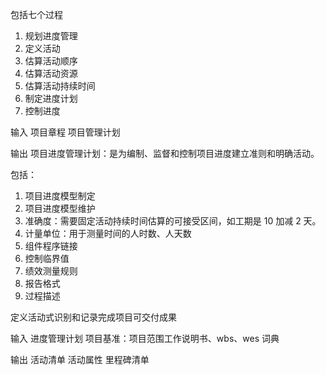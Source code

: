 包括七个过程

1. 规划进度管理
2. 定义活动
3. 估算活动顺序
4. 估算活动资源
5. 估算活动持续时间
6. 制定进度计划
7. 控制进度

输入
项目章程
项目管理计划

输出
项目进度管理计划：是为编制、监督和控制项目进度建立准则和明确活动。

包括：
1. 项目进度模型制定
2. 项目进度模型维护
3. 准确度：需要固定活动持续时间估算的可接受区间，如工期是 10 加减 2 天。
4. 计量单位：用于测量时间的人时数、人天数
5. 组件程序链接
6. 控制临界值
7. 绩效测量规则
8. 报告格式
9. 过程描述

定义活动式识别和记录完成项目可交付成果

输入
进度管理计划
项目基准：项目范围工作说明书、wbs、wes 词典

输出
活动清单
活动属性
里程碑清单
